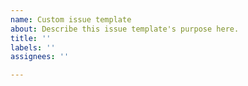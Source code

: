 ```yaml
---
name: Custom issue template
about: Describe this issue template's purpose here.
title: ''
labels: ''
assignees: ''

---
```


<!-- Thank you for helping improve topspace! Enter you request below. -->

